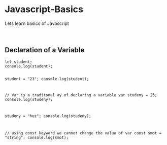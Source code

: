 # Javascript-Basics
Lets learn basics of Javascript 
<br><br><br>
<h2>Declaration of a Variable</h2>
<code>let student;
console.log(student);

student = "23";
console.log(student);


// Var is a traditonal ay of declaring a variable
var studeny = 23;
console.log(studeny);

studeny = "huz";
console.log(studeny);

// using const keyword we cannot change the value of var
const smot = "string";
console.log(smot);</code>
